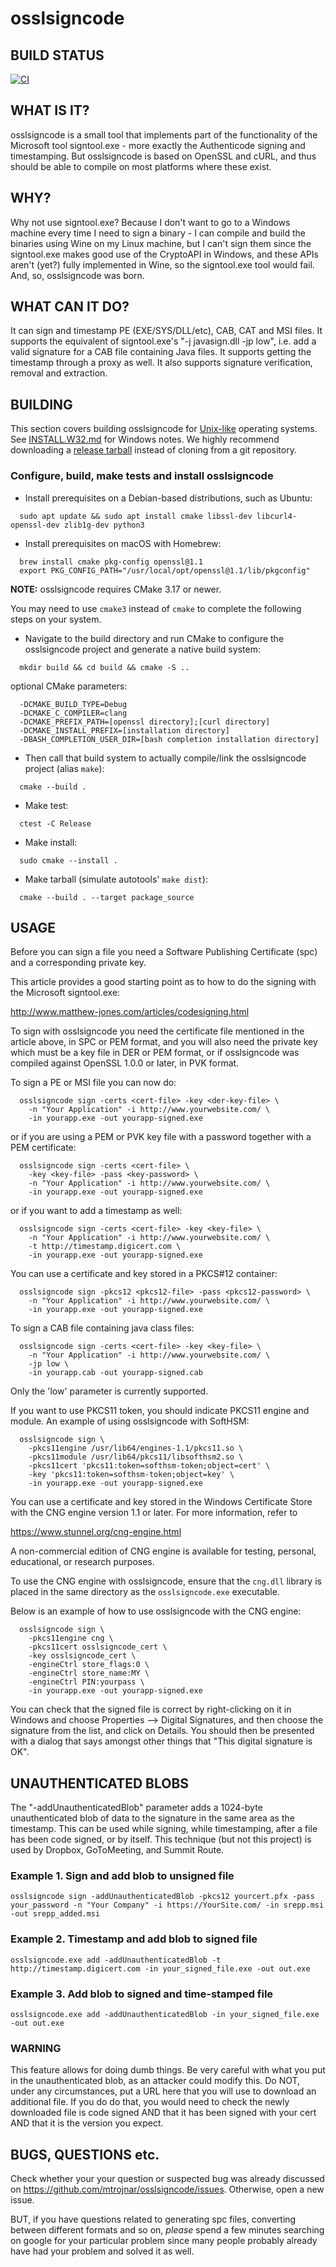 osslsigncode
============

## BUILD STATUS

[![CI](https://github.com/mtrojnar/osslsigncode/actions/workflows/ci.yml/badge.svg)](https://github.com/mtrojnar/osslsigncode/actions/workflows/ci.yml)

## WHAT IS IT?

osslsigncode is a small tool that implements part of the functionality
of the Microsoft tool signtool.exe - more exactly the Authenticode
signing and timestamping. But osslsigncode is based on OpenSSL and cURL,
and thus should be able to compile on most platforms where these exist.

## WHY?

Why not use signtool.exe? Because I don't want to go to a Windows
machine every time I need to sign a binary - I can compile and build
the binaries using Wine on my Linux machine, but I can't sign them
since the signtool.exe makes good use of the CryptoAPI in Windows, and
these APIs aren't (yet?) fully implemented in Wine, so the signtool.exe
tool  would fail. And, so, osslsigncode was born.

## WHAT CAN IT DO?

It can sign and timestamp PE (EXE/SYS/DLL/etc), CAB, CAT and MSI files.
It supports the equivalent of signtool.exe's "-j javasign.dll -jp low",
i.e. add a valid signature for a CAB file containing Java files.
It supports getting the timestamp through a proxy as well. It also
supports signature verification, removal and extraction.

## BUILDING

This section covers building osslsigncode for [Unix-like](https://en.wikipedia.org/wiki/Unix-like) operating systems.
See [INSTALL.W32.md](https://github.com/mtrojnar/osslsigncode/blob/master/INSTALL.W32.md) for Windows notes.
We highly recommend downloading a [release tarball](https://github.com/mtrojnar/osslsigncode/releases) instead of cloning from a git repository.

### Configure, build, make tests and install osslsigncode

* Install prerequisites on a Debian-based distributions, such as Ubuntu:
```
  sudo apt update && sudo apt install cmake libssl-dev libcurl4-openssl-dev zlib1g-dev python3
```
* Install prerequisites on macOS with Homebrew:
```
  brew install cmake pkg-config openssl@1.1
  export PKG_CONFIG_PATH="/usr/local/opt/openssl@1.1/lib/pkgconfig"
```
**NOTE:** osslsigncode requires CMake 3.17 or newer.

You may need to use `cmake3` instead of `cmake` to complete the following steps on your system.
* Navigate to the build directory and run CMake to configure the osslsigncode project
  and generate a native build system:
```
  mkdir build && cd build && cmake -S ..
```
  optional CMake parameters:
```
  -DCMAKE_BUILD_TYPE=Debug
  -DCMAKE_C_COMPILER=clang
  -DCMAKE_PREFIX_PATH=[openssl directory];[curl directory]
  -DCMAKE_INSTALL_PREFIX=[installation directory]
  -DBASH_COMPLETION_USER_DIR=[bash completion installation directory]

```
* Then call that build system to actually compile/link the osslsigncode project (alias `make`):
```
  cmake --build .
```
* Make test:
```
  ctest -C Release
```
* Make install:
```
  sudo cmake --install .
```
* Make tarball (simulate autotools' `make dist`):
```
  cmake --build . --target package_source
```

## USAGE

Before you can sign a file you need a Software Publishing
Certificate (spc) and a corresponding private key.

This article provides a good starting point as to how
to do the signing with the Microsoft signtool.exe:

  http://www.matthew-jones.com/articles/codesigning.html

To sign with osslsigncode you need the certificate file mentioned in the
article above, in SPC or PEM format, and you will also need the private
key which must be a key file in DER or PEM format, or if osslsigncode was
compiled against OpenSSL 1.0.0 or later, in PVK format.

To sign a PE or MSI file you can now do:
```
  osslsigncode sign -certs <cert-file> -key <der-key-file> \
    -n "Your Application" -i http://www.yourwebsite.com/ \
    -in yourapp.exe -out yourapp-signed.exe
```
or if you are using a PEM or PVK key file with a password together
with a PEM certificate:
```
  osslsigncode sign -certs <cert-file> \
    -key <key-file> -pass <key-password> \
    -n "Your Application" -i http://www.yourwebsite.com/ \
    -in yourapp.exe -out yourapp-signed.exe
```
or if you want to add a timestamp as well:
```
  osslsigncode sign -certs <cert-file> -key <key-file> \
    -n "Your Application" -i http://www.yourwebsite.com/ \
    -t http://timestamp.digicert.com \
    -in yourapp.exe -out yourapp-signed.exe
```
You can use a certificate and key stored in a PKCS#12 container:
```
  osslsigncode sign -pkcs12 <pkcs12-file> -pass <pkcs12-password> \
    -n "Your Application" -i http://www.yourwebsite.com/ \
    -in yourapp.exe -out yourapp-signed.exe
```
To sign a CAB file containing java class files:
```
  osslsigncode sign -certs <cert-file> -key <key-file> \
    -n "Your Application" -i http://www.yourwebsite.com/ \
    -jp low \
    -in yourapp.cab -out yourapp-signed.cab
```
Only the 'low' parameter is currently supported.

If you want to use PKCS11 token, you should indicate PKCS11 engine and module.
An example of using osslsigncode with SoftHSM:
```
  osslsigncode sign \
    -pkcs11engine /usr/lib64/engines-1.1/pkcs11.so \
    -pkcs11module /usr/lib64/pkcs11/libsofthsm2.so \
    -pkcs11cert 'pkcs11:token=softhsm-token;object=cert' \
    -key 'pkcs11:token=softhsm-token;object=key' \
    -in yourapp.exe -out yourapp-signed.exe
```

You can use a certificate and key stored in the Windows Certificate Store with
the CNG engine version 1.1 or later. For more information, refer to

  https://www.stunnel.org/cng-engine.html

A non-commercial edition of CNG engine is available for testing, personal,
educational, or research purposes.

To use the CNG engine with osslsigncode, ensure that the `cng.dll` library is
placed in the same directory as the `osslsigncode.exe` executable.

Below is an example of how to use osslsigncode with the CNG engine:
```
  osslsigncode sign \
    -pkcs11engine cng \
    -pkcs11cert osslsigncode_cert \
    -key osslsigncode_cert \
    -engineCtrl store_flags:0 \
    -engineCtrl store_name:MY \
    -engineCtrl PIN:yourpass \
    -in yourapp.exe -out yourapp-signed.exe
```

You can check that the signed file is correct by right-clicking
on it in Windows and choose Properties --> Digital Signatures,
and then choose the signature from the list, and click on
Details. You should then be presented with a dialog that says
amongst other things that "This digital signature is OK".

## UNAUTHENTICATED BLOBS

The "-addUnauthenticatedBlob" parameter adds a 1024-byte unauthenticated blob
of data to the signature in the same area as the timestamp.  This can be used
while signing, while timestamping, after a file has been code signed, or by
itself.  This technique (but not this project) is used by Dropbox, GoToMeeting,
and Summit Route.

### Example 1. Sign and add blob to unsigned file

```shell
osslsigncode sign -addUnauthenticatedBlob -pkcs12 yourcert.pfx -pass your_password -n "Your Company" -i https://YourSite.com/ -in srepp.msi -out srepp_added.msi
```

### Example 2. Timestamp and add blob to signed file

```shell
osslsigncode.exe add -addUnauthenticatedBlob -t http://timestamp.digicert.com -in your_signed_file.exe -out out.exe
```

### Example 3. Add blob to signed and time-stamped file

```shell
osslsigncode.exe add -addUnauthenticatedBlob -in your_signed_file.exe -out out.exe
```

### WARNING

This feature allows for doing dumb things.  Be very careful with what you put
in the unauthenticated blob, as an attacker could modify this.  Do NOT, under
any circumstances, put a URL here that you will use to download an additional
file.  If you do do that, you would need to check the newly downloaded file is
code signed AND that it has been signed with your cert AND that it is the
version you expect.

## BUGS, QUESTIONS etc.

Check whether your your question or suspected bug was already
discussed on https://github.com/mtrojnar/osslsigncode/issues.
Otherwise, open a new issue.

BUT, if you have questions related to generating spc files,
converting between different formats and so on, *please*
spend a few minutes searching on google for your particular
problem since many people probably already have had your
problem and solved it as well.

